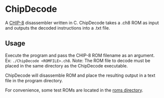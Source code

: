# ChipDecode

A [CHIP-8](https://en.wikipedia.org/wiki/CHIP-8) disassembler written in C. 
ChipDecode takes a .ch8 ROM as input and outputs the decoded instructions 
into a .txt file.

## Usage

Execute the program and pass the CHIP-8 ROM filename as an argument. Ex:
`./ChipDecode <ROMFILE>.ch8`. Note: The ROM file to decode must be placed 
in the same directory as the ChipDecode executable.

ChipDecode will disassemble ROM and place the resulting output in a text 
file in the program directory.

For convenience, some test ROMs are located in the [roms directory](/roms).